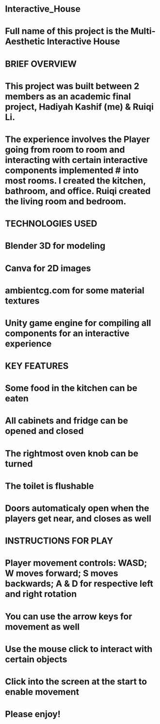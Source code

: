 # Interactive_House
# Full name of this project is the Multi-Aesthetic Interactive House

# BRIEF OVERVIEW
# This project was built between 2 members as an academic final project, Hadiyah Kashif (me) & Ruiqi Li. 
# The experience involves the Player going from room to room and interacting with certain interactive components implemented # into most rooms. I created the kitchen, bathroom, and office. Ruiqi created the living room and bedroom.

# TECHNOLOGIES USED
# Blender 3D for modeling
# Canva for 2D images
# ambientcg.com for some material textures
# Unity game engine for compiling all components for an interactive experience

# KEY FEATURES
# Some food in the kitchen can be eaten
# All cabinets and fridge can be opened and closed
# The rightmost oven knob can be turned
# The toilet is flushable
# Doors automaticaly open when the players get near, and closes as well

# INSTRUCTIONS FOR PLAY
# Player movement controls: WASD; W moves forward; S moves backwards; A & D for respective left and right rotation
# You can use the arrow keys for movement as well
# Use the mouse click to interact with certain objects
# Click into the screen at the start to enable movement
# Please enjoy!
